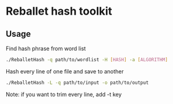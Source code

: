 # Reballet hash toolkit
## Usage


Find hash phrase from word list
```bash
./ReballetHash -q path/to/wordlist -H [HASH] -a [ALGORITHM]
```

Hash every line of one file and save to another

```bash
./ReballetHash -L -q path/to/input -o path/to/output
```

Note: if you want to trim every line, add -t key